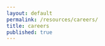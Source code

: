 ```yaml
---
layout: default
permalink: /resources/careers/
title: careers
published: true
---
```


<script>
    async function getData(){
        let response = await fetch(`https://cors.discretemath.ca/https://resources.discretemath.ca/api/resources/resources_pages/`)
        let data = await response.json()
        let resource_content = document.querySelector(".resource-content")
        let page_index = 1

        let header = `
            <div class="resource_page_header">
                <h1>`+data[page_index].title+`</h1>
                <p>`+data[page_index].description+`</p>
            </div>
            `
        resource_content.innerHTML += header
        
        for (let i = 0; i < data[page_index].resource_page_sections.length; i++) {
            
            let h1 = `<a href="`+data[page_index].resource_page_sections[i].url+`">`+data[page_index].resource_page_sections[i].title+`</a>`

            let resource_page_section = `
            <hr>    
            <div class="resource_page_section">
                <h3>`+(data[page_index].resource_page_sections[i].url && data[page_index].resource_page_sections[i].url.length > 1 ? h1 : data[page_index].resource_page_sections[i].title) +`</h3>
                <p style="margin-left: 1.4em">`+data[page_index].resource_page_sections[i].description+`</p>
            </div>
            `
            resource_content.innerHTML += resource_page_section

             for (let j = 0; j < data[page_index].resource_page_sections[i].resources.length; j++) {
                 
                let this_resource = data[page_index].resource_page_sections[i].resources[j]

                let h5 = `<a href="`+this_resource.url+`">`+this_resource.title+`</a>`
                let description = `<p>`+this_resource.description+`</p>`

                let resource = `
                <li class="resource">
                    <span>`+(this_resource.url !== null ? h5 : this_resource) +`</span>
                    `+ (this_resource.description.length > 1 ? description : '')+`
                </li>
                `

                 resource_content.innerHTML += resource
             }
        }
        
    }

    getData()
</script>
<div class='content-wrap'>
    <div class='resource-content'></div>
</div>
